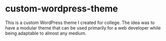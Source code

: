 # custom-wordpress-theme
This is a custom WordPress theme I created for college. The idea was to have a modular theme that can be used primarily for a web developer while being adaptable to almost any medium.
